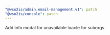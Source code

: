 ```yaml
---
"@wso2is/admin.email-management.v1": patch
"@wso2is/console": patch
---
```


Add info modal for unavailable loacle for suborgs.
